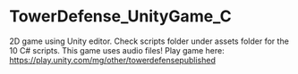 # TowerDefense_UnityGame_C
2D game using Unity editor. Check scripts folder under assets folder for the 10 C# scripts.
This game uses audio files!
Play game here: https://play.unity.com/mg/other/towerdefensepublished

